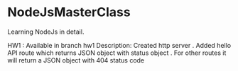 # NodeJsMasterClass
Learning NodeJs in detail.

HW1 : Available in branch hw1
Description: Created http server . Added hello API route which returns JSON object with status object .
For other routes it will return a JSON object with 404 status code